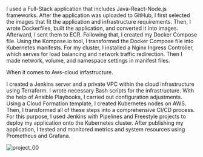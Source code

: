  I used a Full-Stack application that includes Java-React-Node.js frameworks. After the application was uploaded to GitHub, I first selected the images that fit the application and infrastructure requirements. Then, I wrote Dockerfiles, built the application, and converted it into images. 
Afterward, I sent them to ECR. Following that, I created my Docker Compose file.
Using the Kompose.io tool, I transformed the Docker Compose file into Kubernetes manifests.
 For my cluster, I installed a  Nginx Ingress Controller, which serves for load balancing and network traffic redirection.
Then I made network, volume, and namespace settings in manifest files.

When it comes to Aws-cloud infastructure.

I created a Jenkins server and a private VPC within the cloud infrastructure using Terraform.
I wrote necessary Bash scripts for the infrastructure.
With the help of Ansible Playbooks, I carried out configuration adjustments.
Using a Cloud Formation template, I created Kubernetes nodes on AWS.
Then, I transformed all of these steps into a comprehensive CI/CD process. For this purpose, I used Jenkins with Pipelines and Freestyle projects to deploy my application onto the Kubernetes cluster. After publishing my application, I tested and monitored metrics and system resources using Prometheus and Grafana.


![project_00](https://github.com/msukrualev/BlueRentalCars/assets/121056799/d61a83d5-455d-4f13-adb1-1af9a5bd2b2e)
